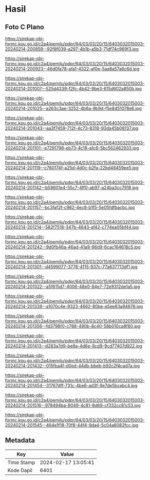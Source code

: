 # Hasil

## Foto C Plano

https://sirekap-obj-formc.kpu.go.id/c2a4/pemilu/pdpr/64/03/03/20/15/6403032015003-20240214-200859--92f8f039-a297-4b1b-a5b3-71df74c969f3.jpg

https://sirekap-obj-formc.kpu.go.id/c2a4/pemilu/pdpr/64/03/03/20/15/6403032015003-20240214-200923--46d0fa78-afa1-4322-af0e-5aa8a57a6c6d.jpg

https://sirekap-obj-formc.kpu.go.id/c2a4/pemilu/pdpr/64/03/03/20/15/6403032015003-20240214-201007--525d4339-f2fc-4b42-9be3-615d602a850b.jpg

https://sirekap-obj-formc.kpu.go.id/c2a4/pemilu/pdpr/64/03/03/20/15/6403032015003-20240214-201025--a263c3ae-3252-4b6a-9b9d-f5e8451078e6.jpg

https://sirekap-obj-formc.kpu.go.id/c2a4/pemilu/pdpr/64/03/03/20/15/6403032015003-20240214-201043--aa3f7459-712f-4c73-8318-93da45b08137.jpg

https://sirekap-obj-formc.kpu.go.id/c2a4/pemilu/pdpr/64/03/03/20/15/6403032015003-20240214-201101--e7291798-eb73-4c18-a1c6-5bc562462933.jpg

https://sirekap-obj-formc.kpu.go.id/c2a4/pemilu/pdpr/64/03/03/20/15/6403032015003-20240214-201119--c760174f-a25d-4d0c-b2fa-22bd48459ee5.jpg

https://sirekap-obj-formc.kpu.go.id/c2a4/pemilu/pdpr/64/03/03/20/15/6403032015003-20240214-201142--b59601e4-55c7-4ff0-ab97-a24ba3cc7918.jpg

https://sirekap-obj-formc.kpu.go.id/c2a4/pemilu/pdpr/64/03/03/20/15/6403032015003-20240214-201157--bc3faf2f-c982-4ec8-b1f5-5e05fdfbacbc.jpg

https://sirekap-obj-formc.kpu.go.id/c2a4/pemilu/pdpr/64/03/03/20/15/6403032015003-20240214-201214--582f7518-347b-4643-af42-c774ea05bf44.jpg

https://sirekap-obj-formc.kpu.go.id/c2a4/pemilu/pdpr/64/03/03/20/15/6403032015003-20240214-201242--9d0fb46a-46ad-41a9-86d9-6cac164618c5.jpg

https://sirekap-obj-formc.kpu.go.id/c2a4/pemilu/pdpr/64/03/03/20/15/6403032015003-20240214-201301--d4599077-3776-4115-937c-77a637713df1.jpg

https://sirekap-obj-formc.kpu.go.id/c2a4/pemilu/pdpr/64/03/03/20/15/6403032015003-20240214-201322--a5f615d7-4006-48e0-84e7-72e9312de1a5.jpg

https://sirekap-obj-formc.kpu.go.id/c2a4/pemilu/pdpr/64/03/03/20/15/6403032015003-20240214-201338--a1070c4e-9323-4662-80be-e5ee63a94676.jpg

https://sirekap-obj-formc.kpu.go.id/c2a4/pemilu/pdpr/64/03/03/20/15/6403032015003-20240214-201356--fd3798f0-c788-490b-8c40-58b010ca8f80.jpg

https://sirekap-obj-formc.kpu.go.id/c2a4/pemilu/pdpr/64/03/03/20/15/6403032015003-20240214-201413--d283a7d9-be8a-4d6e-9cd9-9cd77407d922.jpg

https://sirekap-obj-formc.kpu.go.id/c2a4/pemilu/pdpr/64/03/03/20/15/6403032015003-20240214-201432--015fba4f-d0ed-44db-bbeb-b92c2f4cad7a.jpg

https://sirekap-obj-formc.kpu.go.id/c2a4/pemilu/pdpr/64/03/03/20/15/6403032015003-20240214-201454--31767dff-731c-4be6-ad3f-9e7de5bcebc4.jpg

https://sirekap-obj-formc.kpu.go.id/c2a4/pemilu/pdpr/64/03/03/20/15/6403032015003-20240214-201516--978494ba-8049-4c81-8d69-cf332cc81c53.jpg

https://sirekap-obj-formc.kpu.go.id/c2a4/pemilu/pdpr/64/03/03/20/15/6403032015003-20240214-201545--464e1f18-70f8-44f4-9da4-5c04a6082fcc.jpg


## Metadata

| Key        | Value               |
| ---------- | ------------------- |
| Time Stamp | 2024-02-17 13:05:41 |
| Kode Dapil | 6401                |




